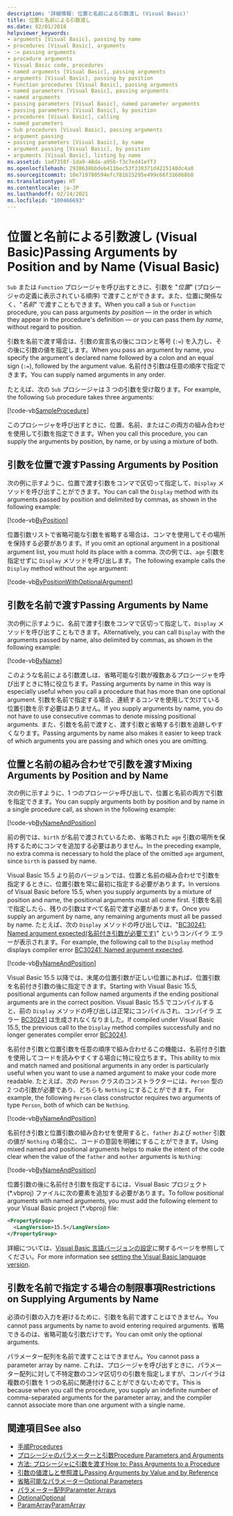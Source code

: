 ```yaml
---
description: '詳細情報: 位置と名前による引数渡し (Visual Basic)'
title: 位置と名前による引数渡し
ms.date: 02/01/2018
helpviewer_keywords:
- arguments [Visual Basic], passing by name
- procedures [Visual Basic], arguments
- := passing arguments
- procedure arguments
- Visual Basic code, procedures
- named arguments [Visual Basic], passing arguments
- arguments [Visual Basic], passing by position
- Function procedures [Visual Basic], passing arguments
- named parameters [Visual Basic], passing arguments
- named arguments
- passing parameters [Visual Basic], named parameter arguments
- passing parameters [Visual Basic], by position
- procedures [Visual Basic], calling
- named parameters
- Sub procedures [Visual Basic], passing arguments
- argument passing
- passing parameters [Visual Basic], by name
- argument passing [Visual Basic], by position
- arguments [Visual Basic], listing by name
ms.assetid: 1ad7358f-1da9-48da-a95b-f3c7ed41eff3
ms.openlocfilehash: 2938638bbdeb411bec53f338371d4215140dc4a0
ms.sourcegitcommit: 10e719780594efc781b15295e499c66f316068b8
ms.translationtype: HT
ms.contentlocale: ja-JP
ms.lasthandoff: 02/14/2021
ms.locfileid: "100466693"
---
```

# <a name="passing-arguments-by-position-and-by-name-visual-basic"></a><span data-ttu-id="849f8-103">位置と名前による引数渡し (Visual Basic)</span><span class="sxs-lookup"><span data-stu-id="849f8-103">Passing Arguments by Position and by Name (Visual Basic)</span></span>

<span data-ttu-id="849f8-104">`Sub` または `Function` プロシージャを呼び出すときに、引数を "*位置*" (プロシージャの定義に表示されている順序) で渡すことができます。また、位置に関係なく、"*名前*" で渡すこともできます。</span><span class="sxs-lookup"><span data-stu-id="849f8-104">When you call a `Sub` or `Function` procedure, you can pass arguments *by position* — in the order in which they appear in the procedure's definition — or you can pass them *by name*, without regard to position.</span></span>

<span data-ttu-id="849f8-105">引数を名前で渡す場合は、引数の宣言名の後にコロンと等号 (`:=`) を入力し、その後に引数の値を指定します。</span><span class="sxs-lookup"><span data-stu-id="849f8-105">When you pass an argument by name, you specify the argument's declared name followed by a colon and an equal sign (`:=`), followed by the argument value.</span></span> <span data-ttu-id="849f8-106">名前付き引数は任意の順序で指定できます。</span><span class="sxs-lookup"><span data-stu-id="849f8-106">You can supply named arguments in any order.</span></span>

<span data-ttu-id="849f8-107">たとえば、次の `Sub` プロシージャは 3 つの引数を受け取ります。</span><span class="sxs-lookup"><span data-stu-id="849f8-107">For example, the following `Sub` procedure takes three arguments:</span></span>

[!code-vb[SampleProcedure](../../../../../samples/snippets/visualbasic/programming-guide/language-features/passing-named-arguments/module1.vb#1)]

<span data-ttu-id="849f8-108">このプロシージャを呼び出すときに、位置、名前、またはこの両方の組み合わせを使用して引数を指定できます。</span><span class="sxs-lookup"><span data-stu-id="849f8-108">When you call this procedure, you can supply the arguments by position, by name, or by using a mixture of both.</span></span>

## <a name="passing-arguments-by-position"></a><span data-ttu-id="849f8-109">引数を位置で渡す</span><span class="sxs-lookup"><span data-stu-id="849f8-109">Passing Arguments by Position</span></span>

<span data-ttu-id="849f8-110">次の例に示すように、位置で渡す引数をコンマで区切って指定して、`Display` メソッドを呼び出すことができます。</span><span class="sxs-lookup"><span data-stu-id="849f8-110">You can call the `Display` method with its arguments passed by position and delimited by commas, as shown in the following example:</span></span>

[!code-vb[ByPosition](../../../../../samples/snippets/visualbasic/programming-guide/language-features/passing-named-arguments/module1.vb#2)]

<span data-ttu-id="849f8-111">位置引数リストで省略可能な引数を省略する場合は、コンマを使用してその場所を保持する必要があります。</span><span class="sxs-lookup"><span data-stu-id="849f8-111">If you omit an optional argument in a positional argument list, you must hold its place with a comma.</span></span> <span data-ttu-id="849f8-112">次の例では、`age` 引数を指定せずに `Display` メソッドを呼び出します。</span><span class="sxs-lookup"><span data-stu-id="849f8-112">The following example calls the `Display` method without the `age` argument:</span></span>

[!code-vb[ByPositionWithOptionalArgument](../../../../../samples/snippets/visualbasic/programming-guide/language-features/passing-named-arguments/module1.vb#3)]

## <a name="passing-arguments-by-name"></a><span data-ttu-id="849f8-113">引数を名前で渡す</span><span class="sxs-lookup"><span data-stu-id="849f8-113">Passing Arguments by Name</span></span>

<span data-ttu-id="849f8-114">次の例に示すように、名前で渡す引数をコンマで区切って指定して、`Display` メソッドを呼び出すこともできます。</span><span class="sxs-lookup"><span data-stu-id="849f8-114">Alternatively, you can call `Display` with the arguments passed by name, also delimited by commas, as shown in the following example:</span></span>

[!code-vb[ByName](../../../../../samples/snippets/visualbasic/programming-guide/language-features/passing-named-arguments/module1.vb#4)]

<span data-ttu-id="849f8-115">このような名前による引数渡しは、省略可能な引数が複数あるプロシージャを呼び出すときに特に役立ちます。</span><span class="sxs-lookup"><span data-stu-id="849f8-115">Passing arguments by name in this way is especially useful when you call a procedure that has more than one optional argument.</span></span> <span data-ttu-id="849f8-116">引数を名前で指定する場合、連続するコンマを使用して欠けている位置引数を示す必要はありません。</span><span class="sxs-lookup"><span data-stu-id="849f8-116">If you supply arguments by name, you do not have to use consecutive commas to denote missing positional arguments.</span></span> <span data-ttu-id="849f8-117">また、引数を名前で渡すと、渡す引数と省略する引数を追跡しやすくなります。</span><span class="sxs-lookup"><span data-stu-id="849f8-117">Passing arguments by name also makes it easier to keep track of which arguments you are passing and which ones you are omitting.</span></span>

## <a name="mixing-arguments-by-position-and-by-name"></a><span data-ttu-id="849f8-118">位置と名前の組み合わせで引数を渡す</span><span class="sxs-lookup"><span data-stu-id="849f8-118">Mixing Arguments by Position and by Name</span></span>

<span data-ttu-id="849f8-119">次の例に示すように、1 つのプロシージャ呼び出しで、位置と名前の両方で引数を指定できます。</span><span class="sxs-lookup"><span data-stu-id="849f8-119">You can supply arguments both by position and by name in a single procedure call, as shown in the following example:</span></span>

[!code-vb[ByNameAndPosition](../../../../../samples/snippets/visualbasic/programming-guide/language-features/passing-named-arguments/module1.vb#5)]

<span data-ttu-id="849f8-120">前の例では、`birth` が名前で渡されているため、省略された `age` 引数の場所を保持するためにコンマを追加する必要はありません。</span><span class="sxs-lookup"><span data-stu-id="849f8-120">In the preceding example, no extra comma is necessary to hold the place of the omitted `age` argument, since `birth` is passed by name.</span></span>

<span data-ttu-id="849f8-121">Visual Basic 15.5 より前のバージョンでは、位置と名前の組み合わせで引数を指定するときに、位置引数を常に最初に指定する必要があります。</span><span class="sxs-lookup"><span data-stu-id="849f8-121">In versions of Visual Basic before 15.5, when you supply arguments by a mixture of position and name, the positional arguments must all come first.</span></span> <span data-ttu-id="849f8-122">引数を名前で指定したら、残りの引数はすべて名前で渡す必要があります。</span><span class="sxs-lookup"><span data-stu-id="849f8-122">Once you supply an argument by name, any remaining arguments must all be passed by name.</span></span>  <span data-ttu-id="849f8-123">たとえば、次の `Display` メソッドの呼び出しでは、"[BC30241: Named argument expected\(名前付き引数が必要です\)](../../../misc/bc30241.md)" というコンパイラ エラーが表示されます。</span><span class="sxs-lookup"><span data-stu-id="849f8-123">For example, the following call to the `Display` method displays compiler error [BC30241: Named argument expected](../../../misc/bc30241.md).</span></span>

[!code-vb[ByNameAndPosition](../../../../../samples/snippets/visualbasic/programming-guide/language-features/passing-named-arguments/module1.vb#6)]

<span data-ttu-id="849f8-124">Visual Basic 15.5 以降では、末尾の位置引数が正しい位置にあれば、位置引数を名前付き引数の後に指定できます。</span><span class="sxs-lookup"><span data-stu-id="849f8-124">Starting with Visual Basic 15.5, positional arguments can follow named arguments if the ending positional arguments are in the correct position.</span></span> <span data-ttu-id="849f8-125">Visual Basic 15.5 でコンパイルすると、前の `Display` メソッドの呼び出しは正常にコンパイルされ、コンパイラ エラー [BC30241](../../../misc/bc30241.md) は生成されなくなりました。</span><span class="sxs-lookup"><span data-stu-id="849f8-125">If compiled under Visual Basic 15.5, the previous call to the `Display` method compiles successfully and no longer generates compiler error [BC30241](../../../misc/bc30241.md).</span></span>

<span data-ttu-id="849f8-126">名前付き引数と位置引数を任意の順序で組み合わせるこの機能は、名前付き引数を使用してコードを読みやすくする場合に特に役立ちます。</span><span class="sxs-lookup"><span data-stu-id="849f8-126">This ability to mix and match named and positional arguments in any order is particularly useful when you want to use a named argument to make your code more readable.</span></span> <span data-ttu-id="849f8-127">たとえば、次の `Person` クラスのコンストラクターには、`Person` 型の 2 つの引数が必要であり、どちらも `Nothing` にすることができます。</span><span class="sxs-lookup"><span data-stu-id="849f8-127">For example, the following `Person` class constructor requires two arguments of type `Person`, both of which can be `Nothing`.</span></span>

[!code-vb[ByNameAndPosition](../../../../../samples/snippets/visualbasic/programming-guide/language-features/passing-named-arguments/module1.vb#7)]

<span data-ttu-id="849f8-128">名前付き引数と位置引数の組み合わせを使用すると、`father` および `mother` 引数の値が `Nothing` の場合に、コードの意図を明確にすることができます。</span><span class="sxs-lookup"><span data-stu-id="849f8-128">Using mixed named and positional arguments helps to make the intent of the code clear when the value of the `father` and `mother` arguments is `Nothing`:</span></span>

[!code-vb[ByNameAndPosition](../../../../../samples/snippets/visualbasic/programming-guide/language-features/passing-named-arguments/module1.vb#8)]

<span data-ttu-id="849f8-129">位置引数の後に名前付き引数を指定するには、Visual Basic プロジェクト (\*.vbproj) ファイルに次の要素を追加する必要があります。</span><span class="sxs-lookup"><span data-stu-id="849f8-129">To follow positional arguments with named arguments, you must add the following element to your Visual Basic project (\*.vbproj) file:</span></span>

```xml
<PropertyGroup>
  <LangVersion>15.5</LangVersion>
</PropertyGroup>
```

<span data-ttu-id="849f8-130">詳細については、[Visual Basic 言語バージョンの設定](../../../language-reference/configure-language-version.md)に関するページを参照してください。</span><span class="sxs-lookup"><span data-stu-id="849f8-130">For more information see [setting the Visual Basic language version](../../../language-reference/configure-language-version.md).</span></span>

## <a name="restrictions-on-supplying-arguments-by-name"></a><span data-ttu-id="849f8-131">引数を名前で指定する場合の制限事項</span><span class="sxs-lookup"><span data-stu-id="849f8-131">Restrictions on Supplying Arguments by Name</span></span>

<span data-ttu-id="849f8-132">必須の引数の入力を避けるために、引数を名前で渡すことはできません。</span><span class="sxs-lookup"><span data-stu-id="849f8-132">You cannot pass arguments by name to avoid entering required arguments.</span></span> <span data-ttu-id="849f8-133">省略できるのは、省略可能な引数だけです。</span><span class="sxs-lookup"><span data-stu-id="849f8-133">You can omit only the optional arguments.</span></span>

<span data-ttu-id="849f8-134">パラメーター配列を名前で渡すことはできません。</span><span class="sxs-lookup"><span data-stu-id="849f8-134">You cannot pass a parameter array by name.</span></span> <span data-ttu-id="849f8-135">これは、プロシージャを呼び出すときに、パラメーター配列に対して不特定数のコンマ区切りの引数を指定しますが、コンパイラは複数の引数を 1 つの名前に関連付けることができないためです。</span><span class="sxs-lookup"><span data-stu-id="849f8-135">This is because when you call the procedure, you supply an indefinite number of comma-separated arguments for the parameter array, and the compiler cannot associate more than one argument with a single name.</span></span>

## <a name="see-also"></a><span data-ttu-id="849f8-136">関連項目</span><span class="sxs-lookup"><span data-stu-id="849f8-136">See also</span></span>

- [<span data-ttu-id="849f8-137">手順</span><span class="sxs-lookup"><span data-stu-id="849f8-137">Procedures</span></span>](./index.md)
- [<span data-ttu-id="849f8-138">プロシージャのパラメーターと引数</span><span class="sxs-lookup"><span data-stu-id="849f8-138">Procedure Parameters and Arguments</span></span>](./procedure-parameters-and-arguments.md)
- [<span data-ttu-id="849f8-139">方法: プロシージャに引数を渡す</span><span class="sxs-lookup"><span data-stu-id="849f8-139">How to: Pass Arguments to a Procedure</span></span>](./how-to-pass-arguments-to-a-procedure.md)
- [<span data-ttu-id="849f8-140">引数の値渡しと参照渡し</span><span class="sxs-lookup"><span data-stu-id="849f8-140">Passing Arguments by Value and by Reference</span></span>](./passing-arguments-by-value-and-by-reference.md)
- [<span data-ttu-id="849f8-141">省略可能なパラメーター</span><span class="sxs-lookup"><span data-stu-id="849f8-141">Optional Parameters</span></span>](./optional-parameters.md)
- [<span data-ttu-id="849f8-142">パラメーター配列</span><span class="sxs-lookup"><span data-stu-id="849f8-142">Parameter Arrays</span></span>](./parameter-arrays.md)
- [<span data-ttu-id="849f8-143">Optional</span><span class="sxs-lookup"><span data-stu-id="849f8-143">Optional</span></span>](../../../language-reference/modifiers/optional.md)
- [<span data-ttu-id="849f8-144">ParamArray</span><span class="sxs-lookup"><span data-stu-id="849f8-144">ParamArray</span></span>](../../../language-reference/modifiers/paramarray.md)
